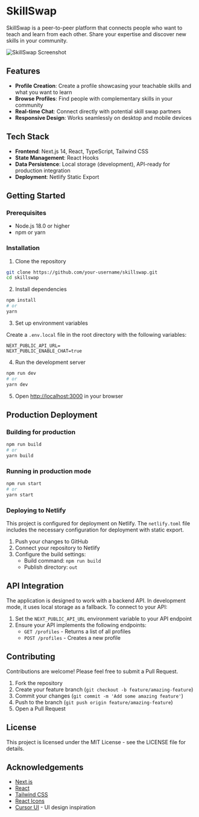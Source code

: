 # SkillSwap

SkillSwap is a peer-to-peer platform that connects people who want to teach and learn from each other. Share your expertise and discover new skills in your community.

![SkillSwap Screenshot](public/og-image.png)

## Features

- **Profile Creation**: Create a profile showcasing your teachable skills and what you want to learn
- **Browse Profiles**: Find people with complementary skills in your community
- **Real-time Chat**: Connect directly with potential skill swap partners
- **Responsive Design**: Works seamlessly on desktop and mobile devices

## Tech Stack

- **Frontend**: Next.js 14, React, TypeScript, Tailwind CSS
- **State Management**: React Hooks
- **Data Persistence**: Local storage (development), API-ready for production integration
- **Deployment**: Netlify Static Export

## Getting Started

### Prerequisites

- Node.js 18.0 or higher
- npm or yarn

### Installation

1. Clone the repository

```bash
git clone https://github.com/your-username/skillswap.git
cd skillswap
```

2. Install dependencies

```bash
npm install
# or
yarn
```

3. Set up environment variables

Create a `.env.local` file in the root directory with the following variables:

```
NEXT_PUBLIC_API_URL=
NEXT_PUBLIC_ENABLE_CHAT=true
```

4. Run the development server

```bash
npm run dev
# or
yarn dev
```

5. Open [http://localhost:3000](http://localhost:3000) in your browser

## Production Deployment

### Building for production

```bash
npm run build
# or
yarn build
```

### Running in production mode

```bash
npm run start
# or
yarn start
```

### Deploying to Netlify

This project is configured for deployment on Netlify. The `netlify.toml` file includes the necessary configuration for deployment with static export.

1. Push your changes to GitHub
2. Connect your repository to Netlify
3. Configure the build settings:
   - Build command: `npm run build`
   - Publish directory: `out`

## API Integration

The application is designed to work with a backend API. In development mode, it uses local storage as a fallback. To connect to your API:

1. Set the `NEXT_PUBLIC_API_URL` environment variable to your API endpoint
2. Ensure your API implements the following endpoints:
   - `GET /profiles` - Returns a list of all profiles
   - `POST /profiles` - Creates a new profile

## Contributing

Contributions are welcome! Please feel free to submit a Pull Request.

1. Fork the repository
2. Create your feature branch (`git checkout -b feature/amazing-feature`)
3. Commit your changes (`git commit -m 'Add some amazing feature'`)
4. Push to the branch (`git push origin feature/amazing-feature`)
5. Open a Pull Request

## License

This project is licensed under the MIT License - see the LICENSE file for details.

## Acknowledgements

- [Next.js](https://nextjs.org/)
- [React](https://reactjs.org/)
- [Tailwind CSS](https://tailwindcss.com/)
- [React Icons](https://react-icons.github.io/react-icons/)
- [Cursor UI](https://cursor.com) - UI design inspiration 